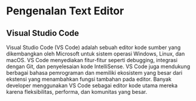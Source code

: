 # Pengenalan Text Editor

## Visual Studio Code
Visual Studio Code (VS Code) adalah sebuah editor kode sumber yang dikembangkan oleh Microsoft untuk sistem operasi Windows, Linux, dan macOS. VS Code menyediakan fitur-fitur seperti debugging, integrasi dengan Git, dan penyelesaian kode IntelliSense. VS Code juga mendukung berbagai bahasa pemrograman dan memiliki ekosistem yang besar dari ekstensi yang menambahkan fungsi tambahan pada editor. Banyak developer menggunakan VS Code sebagai editor kode utama mereka karena fleksibilitas, performa, dan komunitas yang besar.